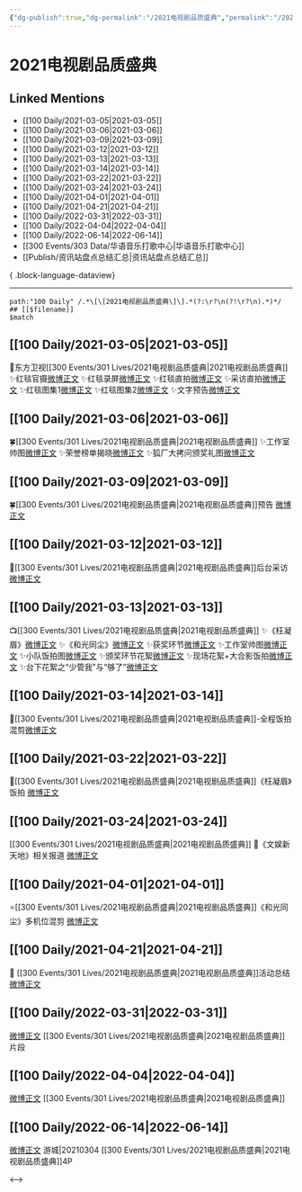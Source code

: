 ```yaml
---
{"dg-publish":true,"dg-permalink":"/2021电视剧品质盛典","permalink":"/2021电视剧品质盛典/","title":"2021电视剧品质盛典","tags":[null],"created":"2022-11-17T21:37:12.000+08:00","updated":"2023-04-10T16:08:27.000+08:00"}
---
```


# 2021电视剧品质盛典

## Linked Mentions
- [[100 Daily/2021-03-05\|2021-03-05]]
- [[100 Daily/2021-03-06\|2021-03-06]]
- [[100 Daily/2021-03-09\|2021-03-09]]
- [[100 Daily/2021-03-12\|2021-03-12]]
- [[100 Daily/2021-03-13\|2021-03-13]]
- [[100 Daily/2021-03-14\|2021-03-14]]
- [[100 Daily/2021-03-22\|2021-03-22]]
- [[100 Daily/2021-03-24\|2021-03-24]]
- [[100 Daily/2021-04-01\|2021-04-01]]
- [[100 Daily/2021-04-21\|2021-04-21]]
- [[100 Daily/2022-03-31\|2022-03-31]]
- [[100 Daily/2022-04-04\|2022-04-04]]
- [[100 Daily/2022-06-14\|2022-06-14]]
- [[300 Events/303 Data/华语音乐打歌中心\|华语音乐打歌中心]]
- [[Publish/资讯站盘点总结汇总\|资讯站盘点总结汇总]]

{ .block-language-dataview}

---

```expander
path:"100 Daily" /.*\[\[2021电视剧品质盛典\]\].*(?:\r?\n(?!\r?\n).*)*/
## [[$filename]]
$match
```
## [[100 Daily/2021-03-05\|2021-03-05]]
🌟东方卫视[[300 Events/301 Lives/2021电视剧品质盛典\|2021电视剧品质盛典]]
✨红毯官摄[微博正文](https://m.weibo.cn/6466290670/4611451442432761)
✨红毯录屏[微博正文](https://m.weibo.cn/6466290670/4611424645812756)
✨红毯直拍[微博正文](https://m.weibo.cn/6466290670/4611427245229943)
✨采访直拍[微博正文](https://m.weibo.cn/6466290670/4611428444803307)
✨红毯图集1[微博正文](https://m.weibo.cn/6466290670/4611428714287817)
✨红毯图集2[微博正文](https://m.weibo.cn/6466290670/4611432178778373)
✨文字预告[微博正文](https://m.weibo.cn/6466290670/4611504806300449)
## [[100 Daily/2021-03-06\|2021-03-06]]
🍀[[300 Events/301 Lives/2021电视剧品质盛典\|2021电视剧品质盛典]]
✨工作室帅图[微博正文](https://m.weibo.cn/6466290670/4611872928301363)
✨荣誉榜单揭晓[微博正文](https://m.weibo.cn/6466290670/4611838489396170)
✨狐厂大拷问颁奖礼图[微博正文](https://m.weibo.cn/6466290670/4611840870715877)
## [[100 Daily/2021-03-09\|2021-03-09]]
🍀[[300 Events/301 Lives/2021电视剧品质盛典\|2021电视剧品质盛典]]预告 [微博正文](https://weibo.com/6466290670/K5oPVln9A)
## [[100 Daily/2021-03-12\|2021-03-12]]
🌟[[300 Events/301 Lives/2021电视剧品质盛典\|2021电视剧品质盛典]]后台采访[微博正文](https://m.weibo.cn/6466290670/4614009523014166)

## [[100 Daily/2021-03-13\|2021-03-13]]
📺[[300 Events/301 Lives/2021电视剧品质盛典\|2021电视剧品质盛典]]
✨《枉凝眉》[微博正文](https://m.weibo.cn/6466290670/4614400675944731)
✨《和光同尘》[微博正文](https://m.weibo.cn/6466290670/4614401665272274)
✨获奖环节[微博正文](https://m.weibo.cn/6466290670/4614401011483357)
✨工作室帅图[微博正文](https://m.weibo.cn/6466290670/4614409374138987)
✨小队饭拍图[微博正文](https://m.weibo.cn/6466290670/4614402106723751)
✨颁奖环节花絮[微博正文](https://m.weibo.cn/6466290670/4614400257032715)
✨现场花絮+大合影饭拍[微博正文](https://m.weibo.cn/5516625428/4614444594495598)
✨台下花絮之“少管我”与“够了”[微博正文](https://m.weibo.cn/6466290670/4614388583500230)
## [[100 Daily/2021-03-14\|2021-03-14]]
💫[[300 Events/301 Lives/2021电视剧品质盛典\|2021电视剧品质盛典]]-全程饭拍混剪[微博正文](https://weibo.com/detail/4614795083646377)
## [[100 Daily/2021-03-22\|2021-03-22]]
🌟[[300 Events/301 Lives/2021电视剧品质盛典\|2021电视剧品质盛典]]《枉凝眉》饭拍 [微博正文](https://m.weibo.cn/6466290670/4617670350346818)
## [[100 Daily/2021-03-24\|2021-03-24]]
[[300 Events/301 Lives/2021电视剧品质盛典\|2021电视剧品质盛典]]
🌟《文娱新天地》相关报道 [微博正文](https://m.weibo.cn/6466290670/4618339546566531)
## [[100 Daily/2021-04-01\|2021-04-01]]
⭐[[300 Events/301 Lives/2021电视剧品质盛典\|2021电视剧品质盛典]]《和光同尘》多机位混剪 [微博正文](https://m.weibo.cn/6466290670/4621119128862947)

## [[100 Daily/2021-04-21\|2021-04-21]]
🌟 [[300 Events/301 Lives/2021电视剧品质盛典\|2021电视剧品质盛典]]活动总结[微博正文](https://m.weibo.cn/6466290670/4628378345540313)

## [[100 Daily/2022-03-31\|2022-03-31]]
[微博正文](https://m.weibo.cn/3123996041/4753093927370759) [[300 Events/301 Lives/2021电视剧品质盛典\|2021电视剧品质盛典]]片段
## [[100 Daily/2022-04-04\|2022-04-04]]
[微博正文](https://weibo.com/detail/4754364638692112) [[300 Events/301 Lives/2021电视剧品质盛典\|2021电视剧品质盛典]]

## [[100 Daily/2022-06-14\|2022-06-14]]
[微博正文](https://weibo.com/1801743981/LxGfjbDQa) 游城|20210304 [[300 Events/301 Lives/2021电视剧品质盛典\|2021电视剧品质盛典]]4P

<-->
